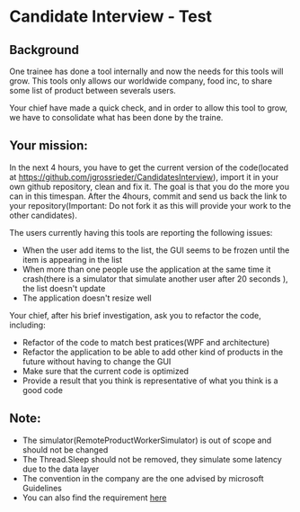 # Candidate Interview - Test
## Background 
One trainee has done a tool internally and now the needs for this tools will grow.
This tools only allows our worldwide company, food inc, to share some list of product between severals users.

Your chief have made a quick check, and in order to allow this tool to grow, we have to consolidate what has been done by the traine.

## Your mission:
In the next 4 hours, you have to get the current version of the code(located at https://github.com/jgrossrieder/CandidatesInterview), import it in your own github repository, clean and fix it. The goal is that you do the more you can in this timespan.
After the 4hours, commit and send us back the link to your repository(Important: Do not fork it as this will provide your work to the other candidates).

The users currently having this tools are reporting the following issues:
* When the user add items to the list, the GUI seems to be frozen until the item is appearing in the list
* When more than one people use the application at the same time it crash(there is a simulator that simulate another user after 20 seconds ), the list doesn't update
* The application doesn't resize well
 
Your chief, after his brief investigation, ask you to refactor the code, including:
 - Refactor of the code to match best pratices(WPF and architecture)
 - Refactor the application to be able to add other kind of products in the future without having to change the GUI
 - Make sure that the current code is optimized
 - Provide a result that you think is representative of what you think is a good code
 
 
 
## Note:
* The simulator(RemoteProductWorkerSimulator) is out of scope and should not be changed
* The Thread.Sleep should not be removed, they simulate some latency due to the data layer
* The convention in the company are the one advised by microsoft Guidelines
* You can also find the requirement [here](Prerequisite.md)
